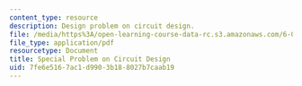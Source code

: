 ```yaml
---
content_type: resource
description: Design problem on circuit design.
file: /media/https%3A/open-learning-course-data-rc.s3.amazonaws.com/6-012-microelectronic-devices-and-circuits-fall-2009/7fe6e5167ac1d9903b188027b7caab19_MIT6_012F09_design.pdf
file_type: application/pdf
resourcetype: Document
title: Special Problem on Circuit Design
uid: 7fe6e516-7ac1-d990-3b18-8027b7caab19
---
```

